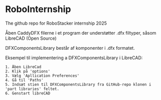 # RoboInternship
The github repo for RoboStacker internship 2025

Åben CaddyDFX filerne i et program der understøtter .dfx filtyper, såsom LibreCAD (Open Source)

DFXComponentsLibrary består af komponenter i .dfx formatet. 

Eksempel til implementering a DFXComponentsLibrary i LibreCAD:

	1. Åben LibreCad
	2. Klik på 'options' 
	3. Vælg 'Apllication Preferences' 
	4. Gå til 'Paths'	
	5. Indsæt stien til DFXComponentsLibrary fra GitHub-repo klonen i 'part libraries' feltet. 
	6. Genstart libreCAD